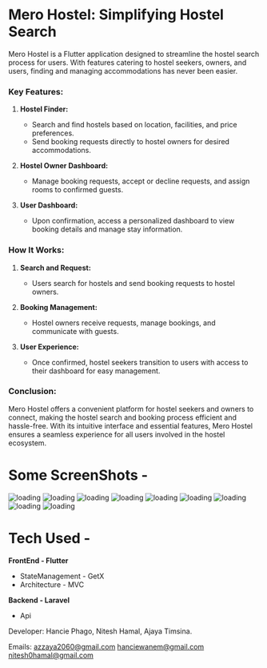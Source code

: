 
# Mero Hostel: Simplifying Hostel Search

Mero Hostel is a Flutter application designed to streamline the hostel search process for users. With features catering to hostel seekers, owners, and users, finding and managing accommodations has never been easier.

### Key Features:

1. **Hostel Finder:**
   - Search and find hostels based on location, facilities, and price preferences.
   - Send booking requests directly to hostel owners for desired accommodations.

2. **Hostel Owner Dashboard:**
   - Manage booking requests, accept or decline requests, and assign rooms to confirmed guests.

3. **User Dashboard:**
   - Upon confirmation, access a personalized dashboard to view booking details and manage stay information.

### How It Works:

1. **Search and Request:**
   - Users search for hostels and send booking requests to hostel owners.

2. **Booking Management:**
   - Hostel owners receive requests, manage bookings, and communicate with guests.

3. **User Experience:**
   - Once confirmed, hostel seekers transition to users with access to their dashboard for easy management.

### Conclusion:

Mero Hostel offers a convenient platform for hostel seekers and owners to connect, making the hostel search and booking process efficient and hassle-free. With its intuitive interface and essential features, Mero Hostel ensures a seamless experience for all users involved in the hostel ecosystem.

# Some ScreenShots -
![loading](<assets/screenshot/Screenshot 2024-02-20 200119.png>) ![loading](<assets/screenshot/Screenshot 2024-02-20 200215.png>) ![loading](<assets/screenshot/Screenshot 2024-02-20 200259.png>) ![loading](<assets/screenshot/Screenshot 2024-02-20 200329.png>) ![loading](<assets/screenshot/Screenshot 2024-02-20 200401.png>) ![loading](<assets/screenshot/Screenshot 2024-02-20 200452.png>) ![loading](<assets/screenshot/Screenshot 2024-02-20 200522.png>) ![loading](<assets/screenshot/Screenshot 2024-02-20 200602.png>) ![loading](<assets/screenshot/Screenshot 2024-02-20 200633.png>)

# Tech Used -
**FrontEnd  - Flutter**
- StateManagement - GetX
- Architecture - MVC

**Backend - Laravel**
- Api

Developer: Hancie Phago,
Nitesh Hamal,
Ajaya Timsina.

Emails:
azzaya2060@gmail.com
hanciewanem@gmail.com
nitesh0hamal@gmail.com
